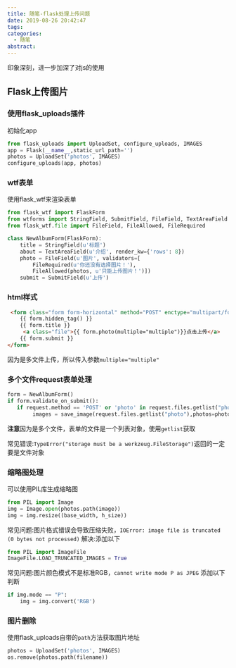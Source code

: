 ```yaml
---
title: 随笔-flask处理上传问题
date: 2019-08-26 20:42:47
tags:
categories:
  - 随笔
abstract:
---
```


印象深刻，进一步加深了对js的使用

<!--more-->

## Flask上传图片

### 使用flask_uploads插件

初始化app

```python
from flask_uploads import UploadSet, configure_uploads, IMAGES
app = Flask(__name__,static_url_path='')
photos = UploadSet('photos', IMAGES)
configure_uploads(app, photos)
```

### wtf表单

使用flask_wtf来渲染表单

```python
from flask_wtf import FlaskForm
from wtforms import StringField, SubmitField, FileField, TextAreaField
from flask_wtf.file import FileField, FileAllowed, FileRequired

class NewAlbumForm(FlaskForm):
    title = StringField(u'标题')
    about = TextAreaField(u'介绍', render_kw={'rows': 8})
    photo = FileField(u'图片', validators=[
        FileRequired(u'你还没有选择图片！'),
        FileAllowed(photos, u'只能上传图片！')])
    submit = SubmitField(u'上传')
```

### html样式

```html
 <form class="form form-horizontal" method="POST" enctype="multipart/form-data">
    {{ form.hidden_tag() }}
    {{ form.title }}
     <a class="file">{{ form.photo(multiple="multiple")}}点击上传</a>
    {{ form.submit }}
</form>
```

因为是多文件上传，所以传入参数`multiple="multiple"`

### 多个文件request表单处理

```python
form = NewAlbumForm()
if form.validate_on_submit():
   if request.method == 'POST' or 'photo' in request.files.getlist("photo"):
		images = save_image(request.files.getlist("photo"),photos=photos)
```

**注意**因为是多个文件，表单的文件是一个列表对象，使用`getlist`获取

常见错误:`TypeError("storage must be a werkzeug.FileStorage")`返回的一定要是文件对象

### 缩略图处理

可以使用PIL库生成缩略图

```python
from PIL import Image
img = Image.open(photos.path(image))
img = img.resize((base_width, h_size))
```

常见问题:图片格式错误会导致压缩失败，`IOError: image file is truncated (0 bytes not processed)`
解决:添加以下

```python
from PIL import ImageFile
ImageFile.LOAD_TRUNCATED_IMAGES = True
```

常见问题:图片颜色模式不是标准RGB，`cannot write mode P as JPEG`
添加以下判断

```python
if img.mode == "P":
	img = img.convert('RGB')
```

### 图片删除

使用flask_uploads自带的`path`方法获取图片地址

```python
photos = UploadSet('photos', IMAGES)
os.remove(photos.path(filename))
```

